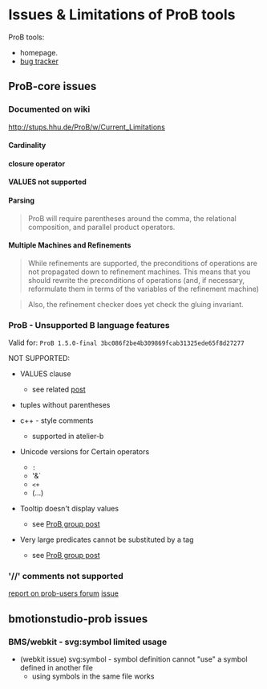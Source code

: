 

# Issues & Limitations of ProB tools

ProB tools: 
- homepage.
- [bug tracker](https://probjira.atlassian.net/secure/Dashboard.jspa)


## ProB-core issues

### Documented on wiki
http://stups.hhu.de/ProB/w/Current_Limitations

#### Cardinality
#### closure operator
#### VALUES not supported
#### Parsing
>ProB will require parentheses around the comma, the relational composition, and parallel product operators.
#### Multiple Machines and Refinements

> While refinements are supported, the preconditions of operations are not propagated down to refinement machines. 
> This means that you should rewrite the preconditions of operations (and, if necessary, reformulate them in terms of the variables of the refinement machine)

>Also, the refinement checker does yet check the gluing invariant.

### ProB - Unsupported B language features

Valid for: `ProB 1.5.0-final 3bc086f2be4b309869fcab31325ede65f8d27277`

NOT SUPPORTED:
- VALUES clause
    - see related [post](https://groups.google.com/forum/#!topic/prob-users/ObdhVgF0dpY)
- tuples without parentheses
- c++ - style comments
    - supported in atelier-b    
 
- Unicode versions for Certain operators
    - `:`
    - '&`
    - `<+`
    - (...)
- Tooltip doesn't display values 
    -  see [ProB group post](https://groups.google.com/forum/?hl=en-GB#!topic/prob-users/aK23vH5kjUk)     
	
- Very large predicates cannot be substituted by a tag
    -  see [ProB group post](https://groups.google.com/forum/?hl=en-GB#!topic/prob-users/aK23vH5kjUk) 
	
### '//' comments not supported

[report on prob-users forum](https://groups.google.com/forum/#!topic/prob-users/FLq1ftxJ34A)
[issue](https://probjira.atlassian.net/browse/PARSERLIB-37)



## bmotionstudio-prob issues


### BMS/webkit - svg:symbol limited usage
- (webkit issue) svg:symbol - symbol definition cannot "use" a symbol defined in another file
    - using symbols in the same file works

